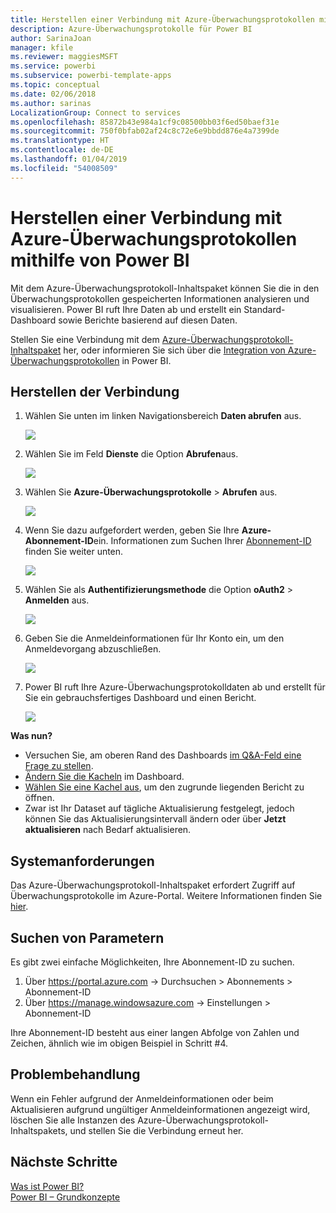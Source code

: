 ```yaml
---
title: Herstellen einer Verbindung mit Azure-Überwachungsprotokollen mithilfe von Power BI
description: Azure-Überwachungsprotokolle für Power BI
author: SarinaJoan
manager: kfile
ms.reviewer: maggiesMSFT
ms.service: powerbi
ms.subservice: powerbi-template-apps
ms.topic: conceptual
ms.date: 02/06/2018
ms.author: sarinas
LocalizationGroup: Connect to services
ms.openlocfilehash: 85872b43e984a1cf9c08500bb03f6ed50baef31e
ms.sourcegitcommit: 750f0bfab02af24c8c72e6e9bbdd876e4a7399de
ms.translationtype: HT
ms.contentlocale: de-DE
ms.lasthandoff: 01/04/2019
ms.locfileid: "54008509"
---
```

# <a name="connect-to-azure-audit-logs-with-power-bi"></a>Herstellen einer Verbindung mit Azure-Überwachungsprotokollen mithilfe von Power BI
Mit dem Azure-Überwachungsprotokoll-Inhaltspaket können Sie die in den Überwachungsprotokollen gespeicherten Informationen analysieren und visualisieren. Power BI ruft Ihre Daten ab und erstellt ein Standard-Dashboard sowie Berichte basierend auf diesen Daten.

Stellen Sie eine Verbindung mit dem [Azure-Überwachungsprotokoll-Inhaltspaket](https://app.powerbi.com/getdata/services/azure-audit-logs) her, oder informieren Sie sich über die [Integration von Azure-Überwachungsprotokollen](https://powerbi.microsoft.com/integrations/azure-audit-logs) in Power BI.

## <a name="how-to-connect"></a>Herstellen der Verbindung
1. Wählen Sie unten im linken Navigationsbereich **Daten abrufen** aus.  
   
    ![](media/service-connect-to-azure-audit-logs/getdata.png)
2. Wählen Sie im Feld **Dienste** die Option **Abrufen**aus.  
   
    ![](media/service-connect-to-azure-audit-logs/services.png) 
3. Wählen Sie **Azure-Überwachungsprotokolle**  >  **Abrufen** aus.  
   
   ![](media/service-connect-to-azure-audit-logs/azureauditlogs.png)
4. Wenn Sie dazu aufgefordert werden, geben Sie Ihre **Azure-Abonnement-ID**ein. Informationen zum Suchen Ihrer [Abonnement-ID](#FindingParams) finden Sie weiter unten.   
   
    ![](media/service-connect-to-azure-audit-logs/parameters.png)
5. Wählen Sie als **Authentifizierungsmethode** die Option **oAuth2** \> **Anmelden** aus.
   
    ![](media/service-connect-to-azure-audit-logs/creds.png)
6. Geben Sie die Anmeldeinformationen für Ihr Konto ein, um den Anmeldevorgang abzuschließen.
   
    ![](media/service-connect-to-azure-audit-logs/login.png)
7. Power BI ruft Ihre Azure-Überwachungsprotokolldaten ab und erstellt für Sie ein gebrauchsfertiges Dashboard und einen Bericht. 
   
    ![](media/service-connect-to-azure-audit-logs/dashboard.png)

**Was nun?**

* Versuchen Sie, am oberen Rand des Dashboards [im Q&A-Feld eine Frage zu stellen](consumer/end-user-q-and-a.md).
* [Ändern Sie die Kacheln](service-dashboard-edit-tile.md) im Dashboard.
* [Wählen Sie eine Kachel aus](consumer/end-user-tiles.md), um den zugrunde liegenden Bericht zu öffnen.
* Zwar ist Ihr Dataset auf tägliche Aktualisierung festgelegt, jedoch können Sie das Aktualisierungsintervall ändern oder über **Jetzt aktualisieren** nach Bedarf aktualisieren.

## <a name="system-requirements"></a>Systemanforderungen
Das Azure-Überwachungsprotokoll-Inhaltspaket erfordert Zugriff auf Überwachungsprotokolle im Azure-Portal. Weitere Informationen finden Sie [hier](/azure/azure-resource-manager/resource-group-audit/).

<a name="FindingParams"></a>

## <a name="finding-parameters"></a>Suchen von Parametern
Es gibt zwei einfache Möglichkeiten, Ihre Abonnement-ID zu suchen.

1. Über https://portal.azure.com -&gt; Durchsuchen &gt; Abonnements &gt; Abonnement-ID
2. Über https://manage.windowsazure.com -&gt; Einstellungen &gt; Abonnement-ID

Ihre Abonnement-ID besteht aus einer langen Abfolge von Zahlen und Zeichen, ähnlich wie im obigen Beispiel in Schritt \#4. 

## <a name="troubleshooting"></a>Problembehandlung
Wenn ein Fehler aufgrund der Anmeldeinformationen oder beim Aktualisieren aufgrund ungültiger Anmeldeinformationen angezeigt wird, löschen Sie alle Instanzen des Azure-Überwachungsprotokoll-Inhaltspakets, und stellen Sie die Verbindung erneut her.

## <a name="next-steps"></a>Nächste Schritte
[Was ist Power BI?](power-bi-overview.md)  
[Power BI – Grundkonzepte](consumer/end-user-basic-concepts.md)  

